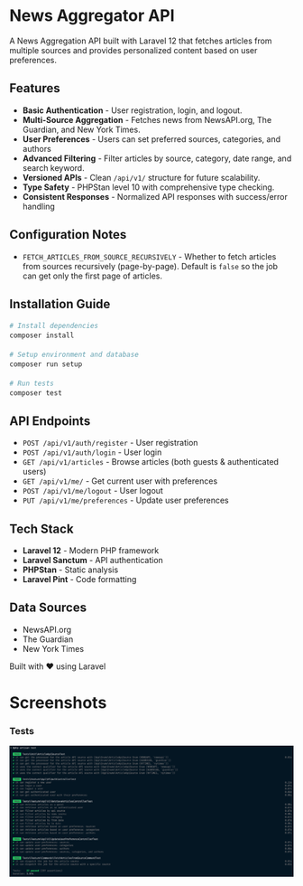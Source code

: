 # News Aggregator API

A News Aggregation API built with Laravel 12 that fetches articles from multiple sources and provides personalized content based on user preferences.

## Features

- **Basic Authentication** - User registration, login, and logout.
- **Multi-Source Aggregation** - Fetches news from NewsAPI.org, The Guardian, and New York Times.
- **User Preferences** - Users can set preferred sources, categories, and authors
- **Advanced Filtering** - Filter articles by source, category, date range, and search keyword.
- **Versioned APIs** - Clean `/api/v1/` structure for future scalability.
- **Type Safety** - PHPStan level 10 with comprehensive type checking.
- **Consistent Responses** - Normalized API responses with success/error handling

## Configuration Notes
- `FETCH_ARTICLES_FROM_SOURCE_RECURSIVELY` - Whether to fetch articles from sources recursively (page-by-page). Default is `false` so the job can get only the first page of articles.

## Installation Guide

```bash
# Install dependencies
composer install

# Setup environment and database
composer run setup

# Run tests
composer test
```

## API Endpoints
- `POST /api/v1/auth/register` - User registration
- `POST /api/v1/auth/login` - User login
- `GET /api/v1/articles` - Browse articles (both guests & authenticated users)
- `GET /api/v1/me/` - Get current user with preferences
- `POST /api/v1/me/logout` - User logout
- `PUT /api/v1/me/preferences` - Update user preferences

## Tech Stack
- **Laravel 12** - Modern PHP framework
- **Laravel Sanctum** - API authentication
- **PHPStan** - Static analysis
- **Laravel Pint** - Code formatting

## Data Sources
- NewsAPI.org
- The Guardian
- New York Times

Built with ❤️ using Laravel

# Screenshots
### Tests
![1761499303209](image/README/1761499303209.png)
